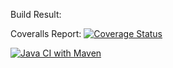 Build Result: 

Coveralls Report:
[![Coverage Status](https://coveralls.io/repos/github/MarcGiu/MeT/badge.svg?branch=main)](https://coveralls.io/github/MarcGiu/MeT?branch=main)

[![Java CI with Maven](https://github.com/MarcGiu/MeT/actions/workflows/maven.yml/badge.svg?branch=main)](https://github.com/MarcGiu/MeT/actions/workflows/maven.yml)
